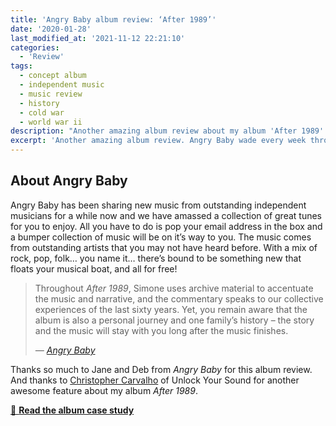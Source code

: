 ```yaml
---
title: 'Angry Baby album review: ‘After 1989’'
date: '2020-01-28'
last_modified_at: '2021-11-12 22:21:10'
categories:
  - 'Review'
tags:
  - concept album
  - independent music
  - music review
  - history
  - cold war
  - world war ii
description: "Another amazing album review about my album 'After 1989': Angry Baby wade every week through great new indie music tracks to find the best gems."
excerpt: 'Another amazing album review. Angry Baby wade every week through great new indie music tracks to find the best gems.'
---
```

## About Angry Baby

Angry Baby has been sharing new music from outstanding independent musicians for a while now and we have amassed a collection of great tunes for you to enjoy. All you have to do is pop your email address in the box and a bumper collection of music will be on it’s way to you. The music comes from outstanding artists that you may not have heard before. With a mix of rock, pop, folk… you name it… there’s bound to be something new that floats your musical boat, and all for free!

> Throughout _After 1989_, Simone uses archive material to accentuate the music and narrative, and the commentary speaks to our collective experiences of the last sixty years. Yet, you remain aware that the album is also a personal journey and one family’s history – the story and the music will stay with you long after the music finishes.
> 
> <cite>— [Angry Baby](http://www.angrybaby.co.uk/minutes-to-midnight-after-1989-a-trip-to-freedom/)</cite>

Thanks so much to Jane and Deb from _Angry Baby_ for this album review. And thanks to [Christopher Carvalho](https://www.youtube.com/channel/UCFYW6EZMLLT0jIi0SJQeUiQ) of Unlock Your Sound for another awesome feature about my album _After 1989_.

<div class="text-center my-5 py-3">
  <a class="btn btn-lg btn-m2m btn-m2m-cta py-3 px-4 fw-bold" href="/music/after-1989/" title="Read the album case study"><span class="text-uppercase fs-4">🔗 <strong class="d-inline-block ms-1">Read the album case study</strong></span></a>
</div>